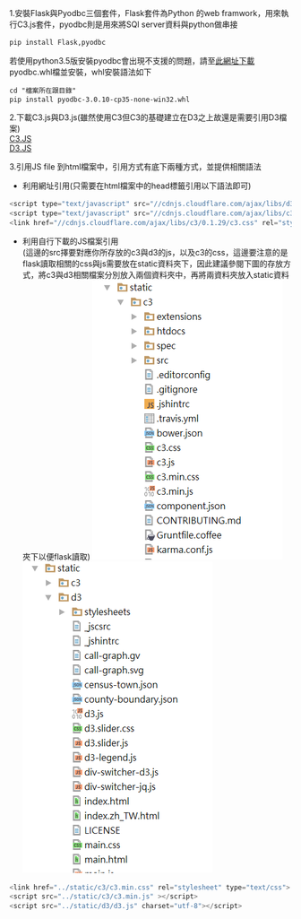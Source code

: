 1.安裝Flask與Pyodbc三個套件，Flask套件為Python 的web framwork，用來執行C3.js套件，pyodbc則是用來將SQl server資料與python做串接    
```python
pip install Flask,pyodbc
```    
若使用python3.5版安裝pyodbc會出現不支援的問題，請至[此網址下載](http://www.lfd.uci.edu/~gohlke/pythonlibs/#pyodbc)pyodbc.whl檔並安裝，whl安裝語法如下
```
cd "檔案所在跟目錄"
pip install pyodbc-3.0.10-cp35-none-win32.whl
```

2.下載C3.js與D3.js(雖然使用C3但C3的基礎建立在D3之上故還是需要引用D3檔案)    
[C3.JS](https://github.com/c3js/c3/archive/0.4.11.zip)    
[D3.JS](https://github.com/d3/d3/releases/download/v4.2.6/d3.zip)

3.引用JS file 到html檔案中，引用方式有底下兩種方式，並提供相關語法
+  利用網址引用(只需要在html檔案中的head標籤引用以下語法即可)
```JavaScript
<script type="text/javascript" src="//cdnjs.cloudflare.com/ajax/libs/d3/3.4.11/d3.js"></script>
<script type="text/javascript" src="//cdnjs.cloudflare.com/ajax/libs/c3/0.1.29/c3.js"></script>
<link href="//cdnjs.cloudflare.com/ajax/libs/c3/0.1.29/c3.css" rel="stylesheet" type="text/css">
```
+  利用自行下載的JS檔案引用   
(這邊的src擇要對應你所存放的c3與d3的js，以及c3的css，這邊要注意的是flask讀取相關的css與js需要放在static資料夾下，因此建議參閱下圖的存放方式，將c3與d3相關檔案分別放入兩個資料夾中，再將兩資料夾放入static資料夾下以便flask讀取)
![C3路徑圖](https://raw.githubusercontent.com/xxxxsars/C3_example/master/pic/c3_path.png)   
![D3路徑圖](https://github.com/xxxxsars/C3_example/blob/master/pic/D3_path.png?raw=true)
```JavaScript
<link href="../static/c3/c3.min.css" rel="stylesheet" type="text/css">
<script src="../static/c3/c3.min.js" ></script>
<script src="../static/d3/d3.js" charset="utf-8"></script>
```
